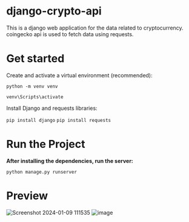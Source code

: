 # django-crypto-api
This is a django web application for the data related to cryptocurrency. 
coingecko api is used to fetch data using requests.

# Get started
Create and activate a virtual environment (recommended):

`python -m venv venv`


`venv\Scripts\activate`

Install Django and requests libraries:

`pip install django`
`pip install requests`

# Run the Project

**After installing the dependencies, run the server:**

`python manage.py runserver`


# Preview
![Screenshot 2024-01-09 111535](https://github.com/Vijaylande14/Django/assets/153816647/3c2869cb-45a8-4dc1-98e9-f8dd42ddfea0)
![image](https://github.com/Vijaylande14/Django/assets/153816647/5e80d0a1-1ee5-4b00-90f4-8c8023d37be8)

